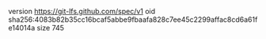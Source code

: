 version https://git-lfs.github.com/spec/v1
oid sha256:4083b82b35cc16bcaf5abbe9fbaafa828c7ee45c2299affac8cd6a61fe14014a
size 745
